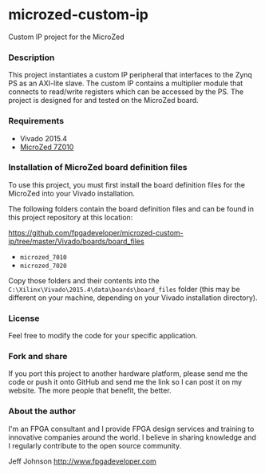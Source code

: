 microzed-custom-ip
==================

Custom IP project for the MicroZed

### Description

This project instantiates a custom IP peripheral that interfaces to the
Zynq PS as an AXI-lite slave. The custom IP contains a multiplier module
that connects to read/write registers which can be accessed by the PS.
The project is designed for and tested on the MicroZed board.

### Requirements

* Vivado 2015.4
* [MicroZed 7Z010](http://microzed.org "MicroZed 7Z010")

### Installation of MicroZed board definition files

To use this project, you must first install the board definition files
for the MicroZed into your Vivado installation.

The following folders contain the board definition files and can be found in this project repository at this location:

https://github.com/fpgadeveloper/microzed-custom-ip/tree/master/Vivado/boards/board_files

* `microzed_7010`
* `microzed_7020`

Copy those folders and their contents into the `C:\Xilinx\Vivado\2015.4\data\boards\board_files` folder (this may
be different on your machine, depending on your Vivado installation directory).

### License

Feel free to modify the code for your specific application.

### Fork and share

If you port this project to another hardware platform, please send me the
code or push it onto GitHub and send me the link so I can post it on my
website. The more people that benefit, the better.

### About the author

I'm an FPGA consultant and I provide FPGA design services and training to
innovative companies around the world. I believe in sharing knowledge and
I regularly contribute to the open source community.

Jeff Johnson
http://www.fpgadeveloper.com